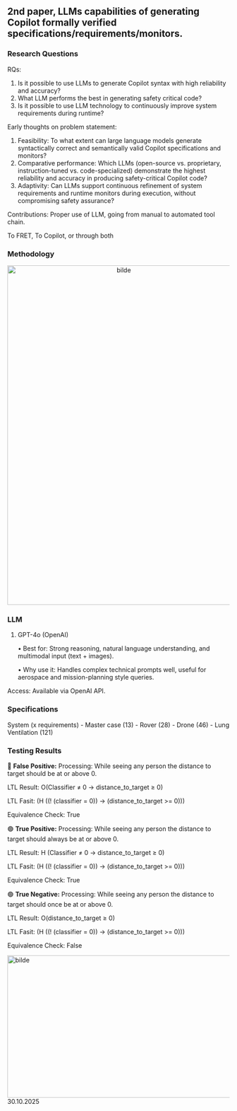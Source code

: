 ## 2nd paper, LLMs capabilities of generating Copilot formally  verified specifications/requirements/monitors.

### Research Questions

RQs:
1. Is it possible to use LLMs to generate Copilot syntax with high reliability and accuracy?
2. What LLM performs the best in generating safety critical code?
3. Is it possible to use LLM technology to continuously improve system requirements during runtime? 

Early thoughts on problem statement:
1. Feasibility: To what extent can large language models generate syntactically correct and semantically valid Copilot specifications and monitors?
2. Comparative performance: Which LLMs (open-source vs. proprietary, instruction-tuned vs. code-specialized) demonstrate the highest reliability and accuracy in producing safety-critical Copilot code?
3. Adaptivity: Can LLMs support continuous refinement of system requirements and runtime monitors during execution, without compromising safety assurance?

Contributions:
Proper use of LLM, going from manual to automated tool chain.

To FRET, To Copilot, or through both



### Methodology

<p align="center">
<img width="512" height="768" align="center" alt="bilde" src="https://github.com/user-attachments/assets/7f77a677-dcb4-4464-9cc8-48a14e30e104" />
</p>



### LLM

1. GPT-4o (OpenAI)
   
	• Best for: Strong reasoning, natural language understanding, and multimodal input (text + images).

	• Why use it: Handles complex technical prompts well, useful for aerospace and mission-planning style queries.

Access: Available via OpenAI API.



### Specifications

System (x requirements)
	- Master case (13)
	- Rover (28)
	- Drone (46)
	- Lung Ventilation (121)



### Testing Results

🔴 **False Positive:**
Processing: While seeing any person the distance to target should be at or above 0.

LTL Result: O(Classifier ≠ 0 → distance_to_target ≥ 0)

LTL Fasit: (H ((! (classifier = 0)) -> (distance_to_target >= 0)))

Equivalence Check: True


🟢 **True Positive:**
Processing: While seeing any person the distance to target should always be at or above 0.

LTL Result: H (Classifier ≠ 0 → distance_to_target ≥ 0)

LTL Fasit: (H ((! (classifier = 0)) -> (distance_to_target >= 0)))

Equivalence Check: True


🟢 **True Negative:**
Processing: While seeing any person the distance to target should once be at or above 0.

LTL Result: O(distance_to_target ≥ 0)

LTL Fasit: (H ((! (classifier = 0)) -> (distance_to_target >= 0)))

Equivalence Check: False


<img width="1142" height="322" alt="bilde" src="https://github.com/user-attachments/assets/c412efdf-12f4-4d97-85a2-c9e434e2fd2d" />
30.10.2025
